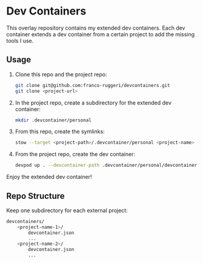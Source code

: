 # Dev Containers

This overlay repository contains my extended dev containers. Each dev container
extends a dev container from a certain project to add the missing tools I use.

## Usage

1. Clone this repo and the project repo:

    ```bash
    git clone git@github.com:franco-ruggeri/devcontainers.git
    git clone <project-url>
    ```

2. In the project repo, create a subdirectory for the extended dev container:

    ```bash
    mkdir .devcontainer/personal
    ```

3. From this repo, create the symlinks:

    ```bash
    stow --target <project-path>/.devcontainer/personal <project-name>
    ```

4. From the project repo, create the dev container:

    ```bash
    devpod up . --devcontainer-path .devcontainer/personal/devcontainer.json
    ```

Enjoy the extended dev container!

## Repo Structure

Keep one subdirectory for each external project:

```bash
devcontainers/
    <project-name-1>/
        devcontainer.json
        ...
    <project-name-2>/
        devcontainer.json
        ...
```
